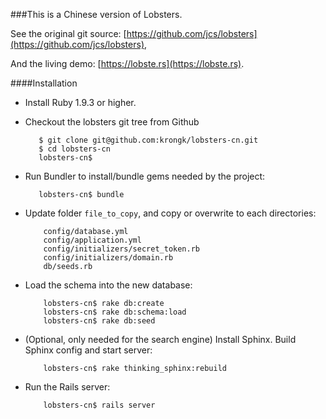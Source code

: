 ###This is a Chinese version of Lobsters. 

See the original git source: [https://github.com/jcs/lobsters](https://github.com/jcs/lobsters),

And the living demo: [https://lobste.rs](https://lobste.rs). 

####Installation

* Install Ruby 1.9.3 or higher.

* Checkout the lobsters git tree from Github

         $ git clone git@github.com:krongk/lobsters-cn.git
         $ cd lobsters-cn
         lobsters-cn$ 

* Run Bundler to install/bundle gems needed by the project:

         lobsters-cn$ bundle

* Update folder `file_to_copy`, and copy or overwrite to each directories:

          config/database.yml
          config/application.yml
          config/initializers/secret_token.rb
          config/initializers/domain.rb
          db/seeds.rb

* Load the schema into the new database:

          lobsters-cn$ rake db:create
          lobsters-cn$ rake db:schema:load
          lobsters-cn$ rake db:seed

* (Optional, only needed for the search engine) Install Sphinx.  Build Sphinx
config and start server:

          lobsters-cn$ rake thinking_sphinx:rebuild

* Run the Rails server:

          lobsters-cn$ rails server
